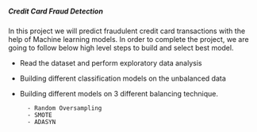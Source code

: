 

##### Credit Card Fraud Detection

In this project we will predict fraudulent credit card transactions with the help of Machine learning models.
In order to complete the project, we are going to follow below high level steps to build and select best model.

- Read the dataset and perform exploratory data analysis
- Building different classification models on the unbalanced data
- Building different models on 3 different balancing technique.

        - Random Oversampling
        - SMOTE
        - ADASYN

